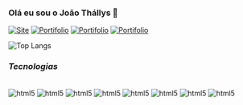 ### Olá eu sou o João Thállys 👋

[![Site](https://img.shields.io/badge/Wordpress-21759B?style=for-the-badge&logo=wordpress&logoColor=white)](https://rudders.000webhostapp.com/)
[![Portifolio](https://img.shields.io/badge/replit-667881?style=for-the-badge&logo=replit&logoColor=white)](https://portjoao.000webhostapp.com/)
[![Portifolio](https://img.shields.io/badge/Instagram-E4405F?style=for-the-badge&logo=instagram&logoColor=white)](https://www.instagram.com/joaothallys_/)
[![Portifolio](https://img.shields.io/badge/Discord-7289DA?style=for-the-badge&logo=discord&logoColor=white)](https://discord.com/channels/@joaothallys)

![Top Langs](https://github-readme-stats.vercel.app/api/top-langs/?username=joaothallys&layout=compact&theme=dracula)


### *Tecnologias*

<div style="display: inline_block"><br/>
<img align="center" alt="html5" src="https://img.shields.io/badge/HTML-239120?style=for-the-badge&logo=html5&logoColor=white" />
<img align="center" alt="html5" src="https://img.shields.io/badge/CSS-239120?&style=for-the-badge&logo=css3&logoColor=white" />
<img align="center" alt="html5" src="https://img.shields.io/badge/Bootstrap-563D7C?style=for-the-badge&logo=bootstrap&logoColor=white" />
<img align="center" alt="html5" src="https://img.shields.io/badge/Java-ED8B00?style=for-the-badge&logo=openjdk&logoColor=white" />
<img align="center" alt="html5" src="https://img.shields.io/badge/Spring-6DB33F?style=for-the-badge&logo=spring&logoColor=white" />
<img align="center" alt="html5" src="https://img.shields.io/badge/JavaScript-F7DF1E?style=for-the-badge&logo=javascript&logoColor=black" />
<img align="center" alt="html5" src="https://img.shields.io/badge/Node.js-43853D?style=for-the-badge&logo=node.js&logoColor=white" />
<img align="center" alt="html5" src="https://img.shields.io/badge/Python-3776AB?style=for-the-badge&logo=python&logoColor=white" />
</div><br/>
